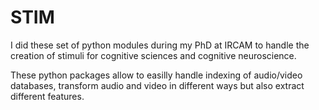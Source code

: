 # STIM

I did these set of python modules during my PhD at IRCAM to handle the creation of stimuli for cognitive sciences and cognitive neuroscience.

These python packages allow to easilly handle indexing of audio/video databases, transform audio and video in different ways but also extract different features.
